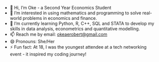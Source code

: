 - 👋 Hi, I’m Oke - a Second Year Economics Student
- 👀 I’m interested in using mathematics and programming to solve real-world problems in economics and finance.
- 🌱 I’m currently learning Python, R, C++, SQL and STATA to develop my skills in data analysis, econometrics and quantitative modelling.
- 📫 Reach me by email: okeaerobert@gmail.com
- 😄 Pronouns: She/Her
- ⚡ Fun fact: At 18, I was the youngest attendee at a tech networking event - it inspired my coding journey!
